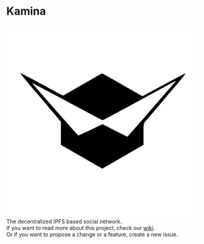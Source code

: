 # Kamina
![Kamina Logo](./logo/kamina_logo.svg)  
The decentralized IPFS based social network.  
If you want to read more about this project, check our [wiki]().  
Or if you want to propose a change or a feature, create a new issue.